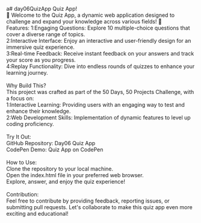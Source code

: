 a# day06QuizApp
Quiz App!
<br>
🧠 Welcome to the Quiz App, a dynamic web application designed to challenge and expand your knowledge across various fields! 🚀
<br>
Features:
1:Engaging Questions: Explore 10 multiple-choice questions that cover a diverse range of topics.
<br>
2:Interactive Interface: Enjoy an interactive and user-friendly design for an immersive quiz experience.
<br>
3:Real-time Feedback: Receive instant feedback on your answers and track your score as you progress.
<br>
4:Replay Functionality: Dive into endless rounds of quizzes to enhance your learning journey.
<br>
<br>
Why Build This?
<br>
This project was crafted as part of the 50 Days, 50 Projects Challenge, with a focus on:
<br>
1:Interactive Learning: Providing users with an engaging way to test and enhance their knowledge.
<br>
2:Web Development Skills: Implementation of dynamic features to level up coding proficiency.
<br>
<br>
Try It Out:
<br>
GitHub Repository: Day06 Quiz App
<br>
CodePen Demo: Quiz App on CodePen
<br>
<br>
How to Use:
<br>
Clone the repository to your local machine.
<br>
Open the index.html file in your preferred web browser.
<br>
Explore, answer, and enjoy the quiz experience!
<br>
<br>
Contribution:
<br>
Feel free to contribute by providing feedback, reporting issues, or submitting pull requests. Let's collaborate to make this quiz app even more exciting and educational!
